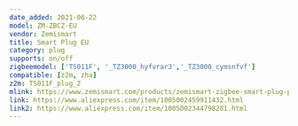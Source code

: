 ```yaml
---
date_added: 2021-06-22
model: ZM-ZBCZ-EU
vendor: Zemismart
title: Smart Plug EU
category: plug
supports: on/off
zigbeemodel: ['TS011F', '_TZ3000_hyfvrar3','_TZ3000_cymsnfvf']
compatible: [z2m, zha]
z2m: TS011F_plug_2
mlink: https://www.zemismart.com/products/zemismart-zigbee-smart-plug-power-socket-timing-function-home-voice-remote-tuya-smart-life-app-control-with-alexa-google-home
link: https://www.aliexpress.com/item/1005002459911432.html
link2: https://www.aliexpress.com/item/1005002344798281.html
---
```

